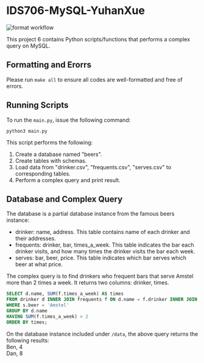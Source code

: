 # IDS706-MySQL-YuhanXue

![format workflow](https://github.com/nogibjj/IDS706-MySQL-YuhanXue/actions/workflows/cicd.yml/badge.svg)

This project 6 contains Python scripts/functions that performs a complex query on MySQL. 

## Formatting and Erorrs
Please run `make all` to ensure all codes are well-formatted and free of errors.

## Running Scripts
To run the `main.py`, issue the following command:
```
python3 main.py
```

This script performs the following:
1. Create a database named "beers".
2. Create tables with schemas.
2. Load data from "drinker.csv", "frequents.csv", "serves.csv" to corresponding tables.
3. Perform a complex query and print result.

## Database and Complex Query
The database is a partial database instance from the famous beers instance:
  - drinker: name, address. This table contains name of each drinker and their addresses.
  - frequents: drinker, bar, times_a_week. This table indicates the bar each drinker visits, and how many times the drinker visits the bar each week.
  - serves: bar, beer, price. This table indicates which bar serves which beer at what price.

The complex query is to find drinkers who frequent bars that serve Amstel more than 2 times a week. It returns two columns: drinker, times.
```sql
SELECT d.name, SUM(f.times_a_week) AS times
FROM drinker d INNER JOIN frequents f ON d.name = f.drinker INNER JOIN serves s on f.bar = s.bar
WHERE s.beer = 'Amstel'
GROUP BY d.name
HAVING SUM(f.times_a_week) > 2
ORDER BY times;
```

On the database instance included under `/data`, the above query returns the following results:<br>
Ben, 4 <br>
Dan, 8

